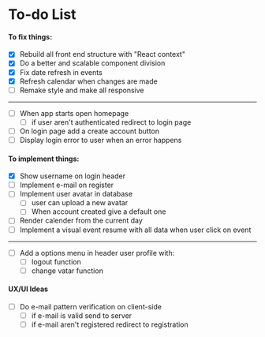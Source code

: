 # To-do List

#### To fix things:

- [x] Rebuild all front end structure with "React context"
- [x] Do a better and scalable component division
- [x] Fix date refresh in events
- [x] Refresh calendar when changes are made
- [ ] Remake style and make all responsive

---

- [ ] When app starts open homepage
  - [ ] if user aren't authenticated redirect to login page
- [ ] On login page add a create account button
- [ ] Display login error to user when an error happens

#### To implement things:

- [x] Show username on login header
- [ ] Implement e-mail on register
- [ ] Implement user avatar in database
  - [ ] user can upload a new avatar
  - [ ] When account created give a default one
- [ ] Render calender from the current day
- [ ] Implement a visual event resume with all data when user click on event

---

- [ ] Add a options menu in header user profile with:
  - [ ] logout function
  - [ ] change vatar function

#### UX/UI Ideas

- [ ] Do e-mail pattern verification on client-side
  - [ ] if e-mail is valid send to server
  - [ ] if e-mail aren't registered redirect to registration
